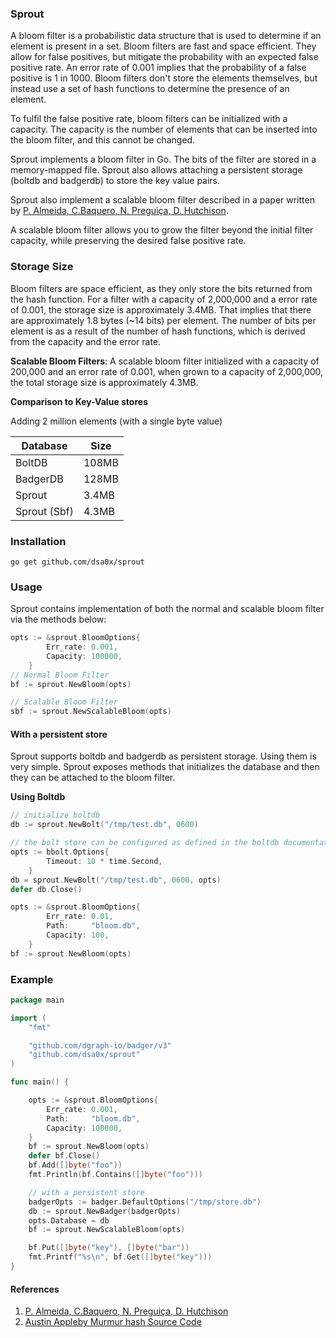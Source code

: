 ### Sprout

A bloom filter is a probabilistic data structure that is used to determine if an element is present in a set. Bloom filters are fast and space efficient. They allow for false positives, but mitigate the probability with an expected false positive rate. An error rate of 0.001 implies that the probability of a false positive is 1 in 1000. Bloom filters don't store the elements themselves, but instead use a set of hash functions to determine the presence of an element.

To fulfil the false positive rate, bloom filters can be initialized with a capacity. The capacity is the number of elements that can be inserted into the bloom filter, and this cannot be changed.

Sprout implements a bloom filter in Go. The bits of the filter are stored in a memory-mapped file. Sprout also allows attaching a persistent storage (boltdb and badgerdb) to store the key value pairs.

Sprout also implement a scalable bloom filter described in a paper written by [P. Almeida, C.Baquero, N. Preguiça, D. Hutchison](https://haslab.uminho.pt/cbm/files/dbloom.pdf).

A scalable bloom filter allows you to grow the filter beyond the initial filter capacity, while preserving the desired false positive rate.

### Storage Size

Bloom filters are space efficient, as they only store the bits returned from the hash function. For a filter with a capacity of 2,000,000 and a error rate of 0.001, the storage size is approximately 3.4MB. That implies that there are approximately 1.8 bytes (~14 bits) per element.
The number of bits per element is as a result of the number of hash functions, which is derived from the capacity and the error rate.

**Scalable Bloom Filters**: A scalable bloom filter initialized with a capacity of 200,000 and an error rate of 0.001, when grown to a capacity of 2,000,000, the total storage size is approximately 4.3MB.

**Comparison to Key-Value stores**

Adding 2 million elements (with a single byte value)

| Database     | Size  |
| ------------ | ----- |
| BoltDB       | 108MB |
| BadgerDB     | 128MB |
| Sprout       | 3.4MB |
| Sprout (Sbf) | 4.3MB |

### Installation

```shell
go get github.com/dsa0x/sprout
```

### Usage

Sprout contains implementation of both the normal and scalable bloom filter via the methods below:

```go
opts := &sprout.BloomOptions{
		Err_rate: 0.001,
		Capacity: 100000,
	}
// Normal Bloom Filter
bf := sprout.NewBloom(opts)

// Scalable Bloom Filter
sbf := sprout.NewScalableBloom(opts)
```

#### With a persistent store

Sprout supports boltdb and badgerdb as persistent storage. Using them is very simple. Sprout exposes methods that initializes the database and then they can be attached to the bloom filter.

**Using Boltdb**

```go
// initialize boltdb
db := sprout.NewBolt("/tmp/test.db", 0600)

// the bolt store can be configured as defined in the boltdb documentations
opts := bbolt.Options{
		Timeout: 10 * time.Second,
	}
db = sprout.NewBolt("/tmp/test.db", 0600, opts)
defer db.Close()

opts := &sprout.BloomOptions{
		Err_rate: 0.01,
		Path:     "bloom.db",
		Capacity: 100,
	}
bf := sprout.NewBloom(opts)
```

### Example

```go
package main

import (
	"fmt"

	"github.com/dgraph-io/badger/v3"
	"github.com/dsa0x/sprout"
)

func main() {

	opts := &sprout.BloomOptions{
		Err_rate: 0.001,
		Path:     "bloom.db",
		Capacity: 100000,
	}
	bf := sprout.NewBloom(opts)
	defer bf.Close()
	bf.Add([]byte("foo"))
	fmt.Println(bf.Contains([]byte("foo")))

	// with a persistent store
	badgerOpts := badger.DefaultOptions("/tmp/store.db")
	db := sprout.NewBadger(badgerOpts)
	opts.Database = db
	bf := sprout.NewScalableBloom(opts)

	bf.Put([]byte("key"), []byte("bar"))
	fmt.Printf("%s\n", bf.Get([]byte("key")))
}
```

#### References

1. [P. Almeida, C.Baquero, N. Preguiça, D. Hutchison](https://haslab.uminho.pt/cbm/files/dbloom.pdf)
2. [Austin Appleby Murmur hash Source Code](https://github.com/aappleby/smhasher)
